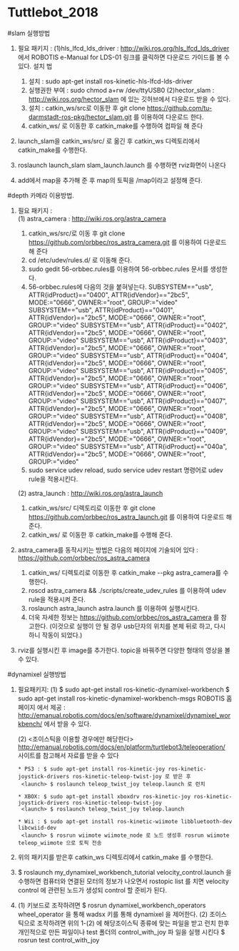 # Tuttlebot_2018

#slam 실행방법
1. 필요 패키지 :
   (1)hls_lfcd_lds_driver : http://wiki.ros.org/hls_lfcd_lds_driver 에서 ROBOTIS e-Manual for LDS-01 링크를 클릭하면 다운로드 가이드를 볼 수 있다.
     설치 법
     1) 설치 : sudo apt-get install ros-kinetic-hls-lfcd-lds-driver
     2) 실행권한 부여 : sudo chmod a+rw /dev/ttyUSB0
   (2)hector_slam : http://wiki.ros.org/hector_slam 에 있는 깃허브에서 다운로드 받을 수 있다.
     1) 설치 : catkin_ws/src로 이동한 후 git clone https://github.com/tu-darmstadt-ros-pkg/hector_slam.git 를 이용하여 다운로드 한다.
     2) catkin_ws/ 로 이동한 후 catkin_make를 수행하여 컴파일 해 준다

2. launch_slam을 catkin_ws/src/ 로 옮긴 후 catkin_ws 디렉토리에서 catkin_make를 수행한다.

3. roslaunch launch_slam slam_launch.launch 를 수행하면 rviz화면이 나온다

4. add에서 map을 추가해 준 후 map의 토픽을 /map이라고 설정해 준다.


#depth 카메라 이용방법.
1. 필요 패키지 :  
   (1) astra_camera : http://wiki.ros.org/astra_camera
      1) catkin_ws/src/로 이동 후 git clone https://github.com/orbbec/ros_astra_camera.git 를 이용하여 다운로드 해 준다
      2) cd  /etc/udev/rules.d/ 로 이동해 준다.
      3) sudo gedit 56-orbbec.rules를 이용하여 56-orbbec.rules 문서를 생성한다.
      4) 56-orbbec.rules에 다음의 것을 붙혀넣는다.
      SUBSYSTEM=="usb", ATTR{idProduct}=="0400", ATTR{idVendor}=="2bc5", MODE:="0666", OWNER:="root", GROUP:="video"
      SUBSYSTEM=="usb", ATTR{idProduct}=="0401", ATTR{idVendor}=="2bc5", MODE:="0666", OWNER:="root", GROUP:="video"
      SUBSYSTEM=="usb", ATTR{idProduct}=="0402", ATTR{idVendor}=="2bc5", MODE:="0666", OWNER:="root", GROUP:="video"
      SUBSYSTEM=="usb", ATTR{idProduct}=="0403", ATTR{idVendor}=="2bc5", MODE:="0666", OWNER:="root", GROUP:="video"
      SUBSYSTEM=="usb", ATTR{idProduct}=="0404", ATTR{idVendor}=="2bc5", MODE:="0666", OWNER:="root", GROUP:="video"
      SUBSYSTEM=="usb", ATTR{idProduct}=="0405", ATTR{idVendor}=="2bc5", MODE:="0666", OWNER:="root", GROUP:="video"
      SUBSYSTEM=="usb", ATTR{idProduct}=="0406", ATTR{idVendor}=="2bc5", MODE:="0666", OWNER:="root", GROUP:="video"
      SUBSYSTEM=="usb", ATTR{idProduct}=="0407", ATTR{idVendor}=="2bc5", MODE:="0666", OWNER:="root", GROUP:="video"
      SUBSYSTEM=="usb", ATTR{idProduct}=="0408", ATTR{idVendor}=="2bc5", MODE:="0666", OWNER:="root", GROUP:="video"
      SUBSYSTEM=="usb", ATTR{idProduct}=="0409", ATTR{idVendor}=="2bc5", MODE:="0666", OWNER:="root", GROUP:="video"
      SUBSYSTEM=="usb", ATTR{idProduct}=="040a", ATTR{idVendor}=="2bc5", MODE:="0666", OWNER:="root", GROUP:="video"
      5) sudo service udev reload, sudo service udev restart 명령어로 udev rule을 적용시킨다.

   (2) astra_launch : http://wiki.ros.org/astra_launch
      1) catkin_ws/src/ 디렉토리로 이동한 후 git clone https://github.com/orbbec/ros_astra_launch.git 를 이용하여 다운로드 해 준다.
      2) catkin_ws/ 로 이동한 후 catkin_make를 수행해 준다.

2. astra_camera를 동작시키는 방법은 다음의 페이지에 기술되어 있다 : https://github.com/orbbec/ros_astra_camera
   1) catkin_ws/ 디렉토리로 이동한 후 catkin_make --pkg astra_camera를 수행한다.
   2) roscd astra_camera && ./scripts/create_udev_rules 를 이용하여 udev rule을 적용시켜 준다.
   3) roslaunch astra_launch astra.launch 를 이용하여 실행시킨다.
   4) 더욱 자세한 정보는 https://github.com/orbbec/ros_astra_camera 를 참고한다.
  (이것으로 실행이 안 될 경우 usb단자의 위치를 본체 뒤로 하고, 다시 하니 작동이 되었다.)

3. rviz를 실행시킨 후 image를 추가한다. topic을 바꿔주면 다양한 형태의 영상을 볼 수 있다.

#dynamixel 실행방법
1. 필요패키지:
   (1) $ sudo apt-get install ros-kinetic-dynamixel-workbench 
       $ sudo apt-get install ros-kinetic-dynamixel-workbench-msgs
       ROBOTIS 홈페이지 에서 제공 : http://emanual.robotis.com/docs/en/software/dynamixel/dynamixel_workbench/ 에서 받을 수 있다.
   
   (2) <조이스틱을 이용할 경우에만 해당한다>
       http://emanual.robotis.com/docs/en/platform/turtlebot3/teleoperation/ 사이트를 참고해서 자료를 받을 수 있다
       
       * PS3 : $ sudo apt-get install ros-kinetic-joy ros-kinetic-joystick-drivers ros-kinetic-teleop-twist-joy 로 받은 후
        <launch> $ roslaunch teleop_twist_joy teleop.launch 로 런치
       
       * XBOX: $ sudo apt-get install xboxdrv ros-kinetic-joy ros-kinetic-joystick-drivers ros-kinetic-teleop-twist-joy
        <launch> $ roslaunch teleop_twist_joy teleop.launch
       
       * Wii : $ sudo apt-get install ros-kinetic-wiimote libbluetooth-dev libcwiid-dev
        <launch> $ rosrun wiimote wiimote_node 로 노드 생성후 rosrun wiimote teleop_wiimote 으로 토픽 전송

2. 위의 패키지를 받은후 catkin_ws 디렉토리에서 catkin_make 를 수행한다.
           
3. $ roslaunch my_dynamixel_workbench_tutorial velocity_control.launch 을 수행하면 컴퓨터와 연결된 모터의 정보가 나오면서 rostopic list  를 치면 velocity control 에 관련된 노드가 생성되 control 할 준비가 된다.

4. (1) 키보드로 조작하려면 $ rosrun dynamixel_workbench_operators wheel_operator 을 통해 wadsx 키를 통해 dynamixel 을 제어한다.
   (2) 조이스틱으로 조작하려면 위의 1-(2) 에 해당조이스틱 종류에 맞는 파일을 받고 런치 한후 개인적으로 만든 파일이나 test 폴더의 control_with_joy 파        일을 실행 시킨다 $ rosrun test control_with_joy

